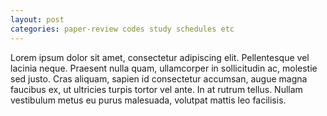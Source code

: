```yaml
---
layout: post
categories: paper-review codes study schedules etc
---
```


Lorem ipsum dolor sit amet, consectetur adipiscing elit. Pellentesque vel lacinia neque. Praesent nulla quam, ullamcorper in sollicitudin ac, molestie sed justo. Cras aliquam, sapien id consectetur accumsan, augue magna faucibus ex, ut ultricies turpis tortor vel ante. In at rutrum tellus. Nullam vestibulum metus eu purus malesuada, volutpat mattis leo facilisis.
